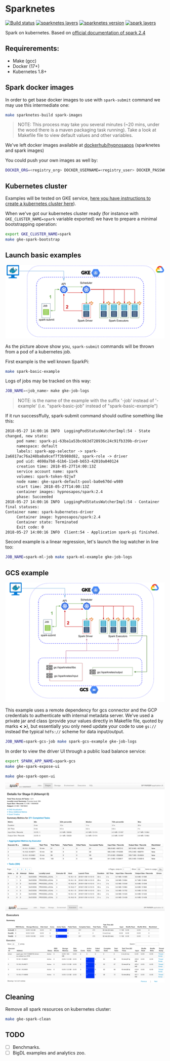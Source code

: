 # Sparknetes
[![Build status](https://circleci.com/gh/hypnosapos/sparknetes/tree/master.svg?style=svg "Build status")](https://circleci.com/gh/hypnosapos/sparknetes/tree/master)
[![sparknetes layers](https://images.microbadger.com/badges/image/hypnosapos/sparknetes.svg "sparknetes layers")](https://microbadger.com/images/hypnosapos/sparknetes)
[![sparknetes version](https://images.microbadger.com/badges/version/hypnosapos/sparknetes.svg "sparknetes version")](https://microbadger.com/images/hypnosapos/sparknetes)
[![spark layers](https://images.microbadger.com/badges/image/hypnosapos/spark.svg "spark layers")](https://microbadger.com/images/hypnosapos/spark)

Spark on kubernetes. Based on [official documentation of spark 2.4](https://spark.apache.org/docs/2.4.0/running-on-kubernetes.html)

## Requirerements:

- Make (gcc)
- Docker (17+)
- Kubernetes 1.8+ 

## Spark docker images

In order to get base docker images to use with `spark-submit` command we may use this intermediate one:

```bash
make sparknetes-build spark-images
```
> NOTE: This process may take you several minutes (~20 mins, under the wood there is a maven packaging task running).
 Take a look at Makefile file to view default values and other variables.

We've left docker images available at [dockerhub/hypnosapos](https://hub.docker.com/r/hypnosapos/) (sparknetes and spark images)

You could push your own images as well by:

```bash
DOCKER_ORG=<registry_org> DOCKER_USERNAME=<registry_user> DOCKER_PASSWORD=<registry_pass> make sparknetes-build spark-images
```

## Kubernetes cluster

Examples will be tested on GKE service, [here you have instructions to create a kubernetes cluster here](https://github.com/hypnosapos/k8s-gke)).

When we've got our kubernetes cluster ready (for instance with `GKE_CLUSTER_NAME=spark` variable exported) we have to prepare a minimal bootstrapping operation:

```bash
export GKE_CLUSTER_NAME=spark
make gke-spark-bootstrap
```

## Launch basic examples

![Spark on kubernetes](sparknetes_basic.png)

As the picture above show you, `spark-submit` commands will be thrown from a pod of a kubernetes job.

First example is the well known SparkPi:
```bash
make spark-basic-example
```

Logs of jobs may be tracked on this way:
```bash
JOB_NAME=<job_name> make gke-job-logs
```
> NOTE: <job-name> is the name of the example with the suffix '-job' instead of '-example' (i.e. "spark-basic-job" instead of "spark-basic-example")

If it run successffully, spark-submit command should outline something like this:
```
2018-05-27 14:00:16 INFO  LoggingPodStatusWatcherImpl:54 - State changed, new state:
	 pod name: spark-pi-63ba1a53bc663d728936c24c91fb339b-driver
	 namespace: default
	 labels: spark-app-selector -> spark-2a6817ac76a248ba8a9cef7f3b988d82, spark-role -> driver
	 pod uid: 4698a7b8-61b6-11e8-b653-42010a840124
	 creation time: 2018-05-27T14:00:13Z
	 service account name: spark
	 volumes: spark-token-92jw7
	 node name: gke-spark-default-pool-ba0e670d-w989
	 start time: 2018-05-27T14:00:13Z
	 container images: hypnosapos/spark:2.4
	 phase: Succeeded
2018-05-27 14:00:16 INFO  LoggingPodStatusWatcherImpl:54 - Container final statuses:
Container name: spark-kubernetes-driver
	 Container image: hypnosapos/spark:2.4
	 Container state: Terminated
	 Exit code: 0
2018-05-27 14:00:16 INFO  Client:54 - Application spark-pi finished.
```

Second example is a linear regression, let's launch the log watcher in line too:
```bash
JOB_NAME=spark-ml-job make spark-ml-example gke-job-logs
```

## GCS example

![GCS and Spark on kubernetes](sparknetes_gcs.png)

This example uses a remote dependency for gcs connector and the GCP credentials to authenticate with internal metadata server.
We've used a private jar and class (provide your values directly in Makefile file, quoted by marks **\< \>**), but essentially you only need update your code to use `gs://` instead the typical `hdfs://` scheme for data input/output.

```bash
JOB_NAME=spark-gcs-job make spark-gcs-example gke-job-logs
```

In order to view the driver UI through a public load balance service:
```bash
export SPARK_APP_NAME=spark-gcs
make gke-spark-expose-ui
```

```bash
make gke-spark-open-ui
```

![Driver UI - Stages](sparknetes_stages.png)

![Driver UI - Executors](sparknetes_executors.png)

## Cleaning

Remove all spark resources on kubernetes cluster:

```bash
make gke-spark-clean
```

## TODO
- [ ] Benchmarks.
- [ ] BigDL examples and analytics zoo.
